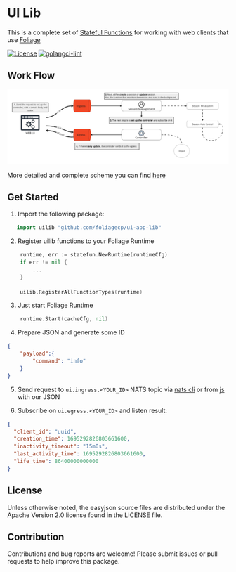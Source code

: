 # UI Lib

This is a complete set of [Stateful Functions](https://github.com/foliagecp/sdk/blob/main/docs/glossary.md#stateful-functions-statefun) for working with web clients that use [Foliage](https://foliage.dev/)

[![License][License-Image]][License-Url] [![golangci-lint](https://github.com/foliagecp/ui-app-lib/actions/workflows/golangci-ling.yml/badge.svg)](https://github.com/foliagecp/ui-app-lib/actions/workflows/golangci-ling.yml)

[License-Url]: https://www.apache.org/licenses/LICENSE-2.0
[License-Image]: https://img.shields.io/badge/License-Apache2-blue.svg

## Work Flow
![Schema](./docs/assets/scheme.jpg)

More detailed and complete scheme you can find [here](./docs/detailed.md)

## Get Started

1. Import the following package:
```go
   import uilib "github.com/foliagecp/ui-app-lib"
```

2. Register uilib functions to your Foliage Runtime
```go
    runtime, err := statefun.NewRuntime(runtimeCfg)
    if err != nil {
        ...
    }

    uilib.RegisterAllFunctionTypes(runtime)
```

3. Just start Foliage Runtime
```go
    runtime.Start(cacheCfg, nil)
```

4. Prepare JSON and generate some ID 
```json
{
    "payload":{
        "command": "info"
    }
}
```

5. Send request to ```ui.ingress.<YOUR_ID>``` NATS topic via [nats cli](https://github.com/nats-io/natscli) or from [js](https://github.com/nats-io/nats.ws) with our JSON

6. Subscribe on ```ui.egress.<YOUR_ID>``` and listen result:
```json
{
  "client_id": "uuid",
  "creation_time": 1695292826803661600,
  "inactivity_timeout": "15m0s",
  "last_activity_time": 1695292826803661600,
  "life_time": 86400000000000
}
```

## License

Unless otherwise noted, the easyjson source files are distributed under the Apache Version 2.0 license found in the LICENSE file.

## Contribution

Contributions and bug reports are welcome! Please submit issues or pull requests to help improve this package.
